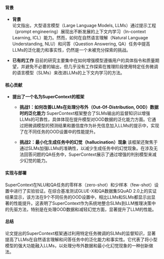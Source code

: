 #### 背景
- **背景**       
    论文指出，大型语言模型（Large Language Models, LLMs）通过提示工程（prompt engineering）展现出不断发展的上下文内学习（In-context Learning, ICL）能力。然而，如何在自然语言理解（Natural Language Understanding, NLU）和问答（Question Answering, QA）任务中提高LLMs的泛化能力和事实性，仍然是一个未被充分探索的挑战。

- **已有的工作**
    目前的研究主要集中在如何增强模型遵循用户的具体指令和质量期望，并避免不必要的输出，但几乎没有工作探索在推理阶段使用特定任务微调的语言模型（SLMs）来改进LLMs的上下文内学习的方法。

#### 核心贡献
- **提出了一个名为SuperContext的框架**
    - **挑战1：如何改善LLMs在处理分布外（Out-Of-Distribution, OOD）数据时的泛化能力**
        SuperContext框架整合了SLMs输出的监督知识以增强LLMs的可靠性，具体体现在提升模型对OOD数据的泛化能力方面。它通过把微调模型的预测结果和置信度作为补充信息加入LLMs的提示中，实现了在不同任务的OOD设置中的性能提升。
        
    - **挑战2：最小化生成任务中的幻觉（hallucination）现象**
        该框架还聚焦于通过SLMs加强LLMs的准确性，以减少生成任务中的幻觉现象。在涉及无法回答问题的QA任务中，SuperContext展示了通过增强的判别模型来减少幻觉的能力。

#### 实现与部署
SuperContext在NLU和QA任务的零样本（zero-shot）和少样本（few-shot）设置中进行了实验验证。在综合基准测试GLUE-X和QA数据集SQuAD 2.0上的实证结果显示，该方法在9个不同任务的OOD设置中，相比LLMs和SLMs都显示出显著的性能提升。这表明了SuperContext作为系统地整合SLMs到LLM推理决策中的先驱方法，特别是在处理OOD数据和减轻幻觉方面，显著提升了LLM的性能。

#### 总结
论文提出的SuperContext框架通过利用特定任务微调的SLMs的监督知识，显著提高了LLMs在自然语言理解和问答任务中的泛化能力和事实性。它代表了将小型模型的强大功能融入LLMs，以处理分布外数据和最小化幻觉现象的一种创新做法。